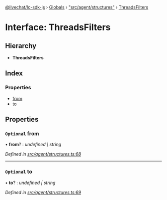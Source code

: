 [@livechat/lc-sdk-js](../README.md) › [Globals](../globals.md) › ["src/agent/structures"](../modules/_src_agent_structures_.md) › [ThreadsFilters](_src_agent_structures_.threadsfilters.md)

# Interface: ThreadsFilters

## Hierarchy

* **ThreadsFilters**

## Index

### Properties

* [from](_src_agent_structures_.threadsfilters.md#optional-from)
* [to](_src_agent_structures_.threadsfilters.md#optional-to)

## Properties

### `Optional` from

• **from**? : *undefined | string*

*Defined in [src/agent/structures.ts:68](https://github.com/livechat/lc-sdk-js/blob/61db942/src/agent/structures.ts#L68)*

___

### `Optional` to

• **to**? : *undefined | string*

*Defined in [src/agent/structures.ts:69](https://github.com/livechat/lc-sdk-js/blob/61db942/src/agent/structures.ts#L69)*
